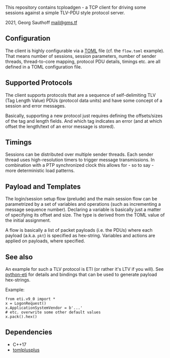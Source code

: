 This repository contains tcploadgen - a TCP client for driving
some sessions against a simple TLV-PDU style protocol server.

2021, Georg Sauthoff <mail@gms.tf>


## Configuration

The client is highly configurable via a [TOML][toml] file (cf. the
`flow.toml` example). That means number of sessions, session
parameters, number of sender threads, thread-to-core mapping,
protocol PDU details, timings etc. are all defined in a TOML
configuration file.

## Supported Protocols

The client supports protocols that are a sequence of
self-delimiting TLV (Tag Length Value) PDUs (protocol data
units) and have some concept of a session and error messages.

Basically, supporting a new protocol just requires defining the
offsets/sizes of the tag and length fields. And which tag
indicates an error (and at which offset the length/text of an
error message is stored).

## Timings

Sessions can be distributed over multiple sender threads. Each
sender thread uses high-resolution timers to trigger message
transmissions. In combination with a PTP synchronized clock this
allows for - so to say - more deterministic load patterns.

## Payload and Templates

The login/session setup flow (prelude) and the main session flow
can be parametrized by a set of variables and operations (such as
incrementing a message sequence number). Declaring a variable is
basically just a matter of specifying its offset and size. The
type is derived from the TOML value of the initial assignment.

A flow is basically a list of packet payloads (i.e. the PDUs)
where each payload (a.k.a. `pkt`) is specified as hex-string.
Variables and actions are applied on payloads, where specified.


## See also

An example for such a TLV protocol is ETI (or rather it's LTV if you
will). See [python-eti](https://github.com/gsauthof/python-eti)
for details and bindings that can be used to generate payload
hex-strings.

Example:

    from eti.v9_0 import *
    x = LogonRequest()
    x.ApplicationSystemVendor = b'...'
    # etc. overwrite some other default values
    x.pack().hex()


## Dependencies

- C++17
- [tomlplusplus](https://github.com/marzer/tomlplusplus)


[toml]: https://toml.io/en/v1.0.0#spec

